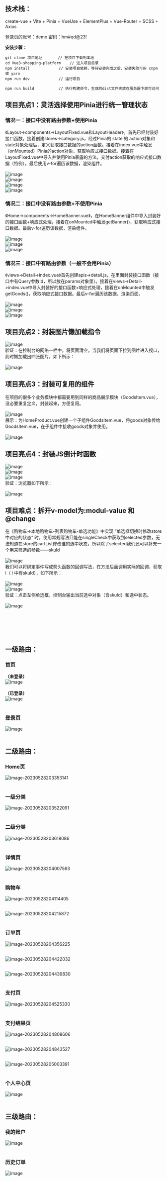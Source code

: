## 技术栈：
create-vue + Vite + Pinia + VueUse + ElementPlus + Vue-Router + SCSS + Axios

登录页的账号：demo 密码：hm#qd@23!


**安装步骤：**
```
git clone 项目地址       // 把项目下载到本地
cd Vue3-shopping-platform    // 进入项目目录
npm install             // 安装项目依赖，等待安装完成之后，安装失败可用 cnpm 或 yarn
npm run dev             // 运行项目

npm run build           // 执行构建命令，生成的dist文件夹放在服务器下即可访问
```
## 项目亮点1：灵活选择使用Pinia进行统一管理状态
### 情况一：接口中没有路由参数+使用Pinia
《Layout->components->LayoutFixed.vue和LayoutHeader》。首先已经封装好接口函数。接着创建stores->category.js，经过Pinia的 state 的 action对象和state对象处理后，定义获取接口数据的action函数。接着在index.vue中触发（onMounted）Pinia的action对象，获取响应式接口数据。接着在LayoutFixed.vue中导入并使用Pinia暴露的方法，交付action获取的响应式接口数据（特例）。最后使用v-for遍历该数据，渲染组件。
<br/><br/>
![image](https://github.com/rinba/Vue3-shopping-platform/assets/106224527/968ce817-186f-43ed-a080-2540e4f92f97)<br/>
![image](https://github.com/rinba/Vue3-shopping-platform/assets/106224527/a4ee43c9-3d97-4a4f-92d0-b472675529a8)<br/>
![image](https://github.com/rinba/Vue3-shopping-platform/assets/106224527/cf8ca2cd-9e56-4833-acbc-8c1aae95c377)<br/>
![image](https://github.com/rinba/Vue3-shopping-platform/assets/106224527/a325a2d4-1c64-4648-a801-b137bc41aad9)<br/>
### 情况二：接口中没有路由参数+不使用Pinia
《Home->components->HomeBanner.vue》，在HomeBanner组件中导入封装好的接口函数+响应式处理，接着在onMounted中触发getBanner()，获取响应式接口数据。最后v-for遍历该数据，渲染组件。<br/><br/>
![image](https://github.com/rinba/Vue3-shopping-platform/assets/106224527/1d756536-5a49-4365-bebb-4d54fa9fa89b)<br/>
![image](https://github.com/rinba/Vue3-shopping-platform/assets/106224527/52f61421-3f8b-44bf-9451-a4171b2268df)<br/>
![image](https://github.com/rinba/Vue3-shopping-platform/assets/106224527/d5f251eb-5ef5-4c4f-84a4-51f887d8e6bc)<br/>
### 情况三：接口中有路由参数（一般不会用Pinia）
《views->Detail->index.vue》首先创建apis->detail.js，在里面封装接口函数（接口中有Query参数id，所以放在params对象里）。接着在views->Detail->index.vue中导入封装好的接口函数+响应式处理，接着在onMounted中触发getGoods()，获取响应式接口数据。最后v-for遍历该数据，渲染页面。<br/><br/>
![image](https://github.com/rinba/Vue3-shopping-platform/assets/106224527/22009c88-c5c6-4293-a887-987415126991)<br/>
![image](https://github.com/rinba/Vue3-shopping-platform/assets/106224527/50f0c73b-b692-4b56-a6b8-52573fd9e91d)<br/>
![image](https://github.com/rinba/Vue3-shopping-platform/assets/106224527/4b3c4b12-ed58-4388-aa79-023f58543f13)<br/>

## 项目亮点2：封装图片懒加载指令
![image](https://github.com/rinba/Vue3-shopping-platform/assets/106224527/3f71a8f0-8a70-49a0-8d3a-d8e804945c9f)<br/>
验证：在控制台的网络一栏中，将页面清空，当我们将页面下拉到图片进入视口，此时懒加载出四张图片，如下所示：<br/><br/>
![image](https://github.com/rinba/Vue3-shopping-platform/assets/106224527/c6e6dbb6-1066-40bc-9059-b09c5968b97a)<br/>


## 项目亮点3：封装可复用的组件
在项目的很多个业务模块中都需要用到同样的商品展示模块（GoodsItem.vue），没必要重复定义，封装起来，方便复用。<br/><br/>
![image](https://github.com/rinba/Vue3-shopping-platform/assets/106224527/70ad42b1-bf18-4b1d-979e-e3c1618b4a01)<br/>
展示：为HomeProduct.vue创建一个子组件GoodsItem.vue，将goods对象传给GoodsItem.vue，在子组件中接收goods对象并使用。<br/><br/>
![image](https://github.com/rinba/Vue3-shopping-platform/assets/106224527/d333c1c0-6e51-4ab3-a5e0-95dc14a98fbc)<br/>

## 项目亮点4：封装JS倒计时函数
![image](https://github.com/rinba/Vue3-shopping-platform/assets/106224527/c7c62f91-07b2-4c7c-9f32-f12c051cd2ba)<br/>
![image](https://github.com/rinba/Vue3-shopping-platform/assets/106224527/11955222-0aa7-4918-9602-6c92326037a1)<br/>
![image](https://github.com/rinba/Vue3-shopping-platform/assets/106224527/0f53b0cd-43b6-416c-ac48-df393a095dfd)<br/>
验证：浏览器如下所示：<br/><br/>
![image](https://github.com/rinba/Vue3-shopping-platform/assets/106224527/90ca0c3e-1e58-4f98-89ff-7361d2e7c2d9)<br/>


## 项目难点：拆开v-model为:modul-value 和 @change
在《购物车->本地购物车-列表购物车-单选功能》中实现 “单选框切换时修改store中对应的状态” 时，使用常规写法只能在singleCheck中获取到selected参数，无法知道在store的cartList修改谁的选中状态，所以除了selected我们还可以补充一个用来筛选的参数——skuId<br/><br/>
![image](https://github.com/rinba/Vue3-shopping-platform/assets/106224527/6be068fa-a88d-44c0-a1bf-d5b8691a06a5)<br/>
我们可以将绑定事件写成箭头函数的回调写法，在方法后面调用实际的回调，获取 i（ i 中有skuId），如下所示：<br/><br/>
![image](https://github.com/rinba/Vue3-shopping-platform/assets/106224527/07201e79-da5a-4325-a9b8-a0a1f68f98ba)<br/>
![image](https://github.com/rinba/Vue3-shopping-platform/assets/106224527/fbd3ad52-5013-4760-ac33-43ef50eeae7c)<br/>
验证：点击左侧单选框，控制台输出当前选中对象（含skuId）和选中状态。<br/><br/>
![image](https://github.com/rinba/Vue3-shopping-platform/assets/106224527/cb5b3953-5b36-4cfe-9648-b58cbc2cb6ed)<br/>
<br/><br/><br/><br/><br/>

## 一级路由：

### 首页
**（未登录）**<br/>
![image](https://github.com/rinba/Vue3-shopping-platform/assets/106224527/9afe5572-34b2-450f-9999-b3ebbc8cf06c)<br/><br/>
**（已登录）**<br/>
![image](https://github.com/rinba/Vue3-shopping-platform/assets/106224527/9ebe8543-837b-4616-bebf-93adf87e75f6)<br/><br/>

### 登录页
![image](https://github.com/rinba/Vue3-shopping-platform/assets/106224527/118be22d-8196-4d2b-a540-fbe6d55707ce)<br/><br/>

## 二级路由：

### Home页

![image-20230528203353141](https://github.com/rinba/Vue3-shopping-platform/assets/106224527/d2d2009e-7749-4286-901c-6a86e88c1d45)<br/><br/>

### 一级分类

![image-20230528203522091](https://github.com/rinba/Vue3-shopping-platform/assets/106224527/7a40b8dd-5252-4468-99db-fabfd358a868)<br/><br/>

### 二级分类

![image-20230528203618086](https://github.com/rinba/Vue3-shopping-platform/assets/106224527/b3db633c-f2b3-4c6d-b03c-5aabbc24a941)<br/><br/>

### 详情页

![image-20230528204007563](https://github.com/rinba/Vue3-shopping-platform/assets/106224527/3a74a45c-042c-4cda-89ee-1a97357e9190)<br/><br/>

### 购物车

![image-20230528204114405](https://github.com/rinba/Vue3-shopping-platform/assets/106224527/d22361af-4c0f-4e43-8e2f-a211ff4ab745)<br/><br/>

![image-20230528204215872](https://github.com/rinba/Vue3-shopping-platform/assets/106224527/0d414501-b476-4cec-b804-4d70b0b0d3d3)<br/><br/>

### 订单页

![image-20230528204356225](https://github.com/rinba/Vue3-shopping-platform/assets/106224527/17d9ec54-afd3-4706-a128-ed8ebec7e5b7)<br/><br/>

![image-20230528204422032](https://github.com/rinba/Vue3-shopping-platform/assets/106224527/0d836022-fafe-4bb4-a05d-64c993830ff4)<br/><br/>

![image-20230528204439830](https://github.com/rinba/Vue3-shopping-platform/assets/106224527/98b456da-65f3-4446-a561-14e3c86b0acd)<br/><br/>

### 支付页

![image-20230528204525330](https://github.com/rinba/Vue3-shopping-platform/assets/106224527/3de89c61-ca3a-4b34-a9a2-c539c76eabef)<br/><br/>

### 支付结果页

![image-20230528204808606](https://github.com/rinba/Vue3-shopping-platform/assets/106224527/36a4dc14-fbd5-404d-bb57-95c068abd7ca)<br/><br/>

![image-20230528204843527](https://github.com/rinba/Vue3-shopping-platform/assets/106224527/b112507a-03d8-41bd-89cc-5dd0fd748adb)<br/><br/>

![image-20230528205003391](https://github.com/rinba/Vue3-shopping-platform/assets/106224527/ce33b335-d1f1-47a1-b1db-c82b37891c34)<br/><br/>


### 个人中心页

![image](https://github.com/rinba/Vue3-shopping-platform/assets/106224527/f1beca9e-9ba5-4390-82b8-9444c932078f)<br/><br/>

## 三级路由：

### 我的账户

![image](https://github.com/rinba/Vue3-shopping-platform/assets/106224527/f87b576b-0fbf-48a6-81af-c772a84fea1a)<br/><br/>

### 历史订单

![image](https://github.com/rinba/Vue3-shopping-platform/assets/106224527/83b1dea4-db11-4f49-89e7-569a89838abf)<br/><br/>
